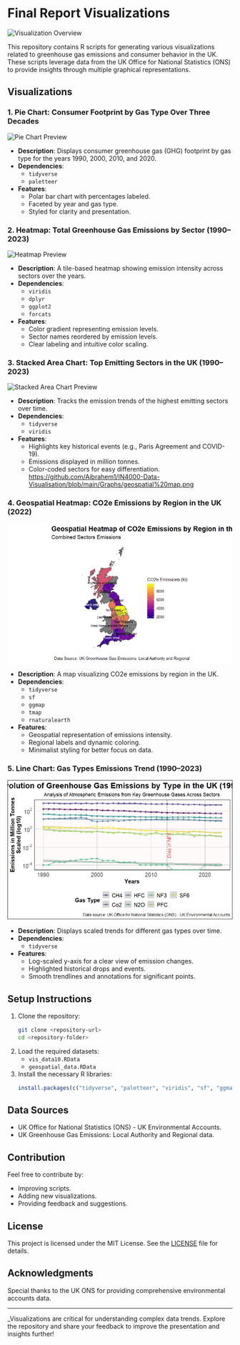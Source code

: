 # Final Report Visualizations

![Visualization Overview](https://via.placeholder.com/1200x400?text=Final+Report+Visualizations)

This repository contains R scripts for generating various visualizations related to greenhouse gas emissions and consumer behavior in the UK. These scripts leverage data from the UK Office for National Statistics (ONS) to provide insights through multiple graphical representations.

## Visualizations

### 1. **Pie Chart**: Consumer Footprint by Gas Type Over Three Decades
![Pie Chart Preview](https://via.placeholder.com/800x400?text=Pie+Chart+Preview)
- **Description**: Displays consumer greenhouse gas (GHG) footprint by gas type for the years 1990, 2000, 2010, and 2020.
- **Dependencies**:
  - `tidyverse`
  - `paletteer`
- **Features**:
  - Polar bar chart with percentages labeled.
  - Faceted by year and gas type.
  - Styled for clarity and presentation.

### 2. **Heatmap**: Total Greenhouse Gas Emissions by Sector (1990–2023)
![Heatmap Preview](https://via.placeholder.com/800x400?text=Heatmap+Preview)
- **Description**: A tile-based heatmap showing emission intensity across sectors over the years.
- **Dependencies**:
  - `viridis`
  - `dplyr`
  - `ggplot2`
  - `forcats`
- **Features**:
  - Color gradient representing emission levels.
  - Sector names reordered by emission levels.
  - Clear labeling and intuitive color scaling.

### 3. **Stacked Area Chart**: Top Emitting Sectors in the UK (1990–2023)
![Stacked Area Chart Preview](https://via.placeholder.com/800x400?text=Stacked+Area+Chart+Preview)
- **Description**: Tracks the emission trends of the highest emitting sectors over time.
- **Dependencies**:
  - `tidyverse`
  - `viridis`
- **Features**:
  - Highlights key historical events (e.g., Paris Agreement and COVID-19).
  - Emissions displayed in million tonnes.
  - Color-coded sectors for easy differentiation.
https://github.com/Aibrahem1/IN4000-Data-Visualisation/blob/main/Graphs/geospatial%20map.png

### 4. **Geospatial Heatmap**: CO2e Emissions by Region in the UK (2022)
![Geospatial Heatmap Preview](https://github.com/Aibrahem1/IN4000-Data-Visualisation/blob/main/Graphs/geospatial%20map.png)
- **Description**: A map visualizing CO2e emissions by region in the UK.
- **Dependencies**:
  - `tidyverse`
  - `sf`
  - `ggmap`
  - `tmap`
  - `rnaturalearth`
- **Features**:
  - Geospatial representation of emissions intensity.
  - Regional labels and dynamic coloring.
  - Minimalist styling for better focus on data.

### 5. **Line Chart**: Gas Types Emissions Trend (1990–2023)
![Line Chart Preview](https://github.com/Aibrahem1/IN4000-Data-Visualisation/blob/main/Graphs/line%20chart.png?raw=true)
- **Description**: Displays scaled trends for different gas types over time.
- **Dependencies**:
  - `tidyverse`
- **Features**:
  - Log-scaled y-axis for a clear view of emission changes.
  - Highlighted historical drops and events.
  - Smooth trendlines and annotations for significant points.

## Setup Instructions

1. Clone the repository:
   ```bash
   git clone <repository-url>
   cd <repository-folder>
   ```
2. Load the required datasets:
   - `vis_data10.RData`
   - `geospatial_data.RData`
3. Install the necessary R libraries:
   ```R
   install.packages(c("tidyverse", "paletteer", "viridis", "sf", "ggmap", "tmap", "rnaturalearth"))
   ```

## Data Sources
- UK Office for National Statistics (ONS) - UK Environmental Accounts.
- UK Greenhouse Gas Emissions: Local Authority and Regional data.

## Contribution
Feel free to contribute by:
- Improving scripts.
- Adding new visualizations.
- Providing feedback and suggestions.

## License
This project is licensed under the MIT License. See the [LICENSE](LICENSE) file for details.

## Acknowledgments
Special thanks to the UK ONS for providing comprehensive environmental accounts data.

---

_Visualizations are critical for understanding complex data trends. Explore the repository and share your feedback to improve the presentation and insights further!
